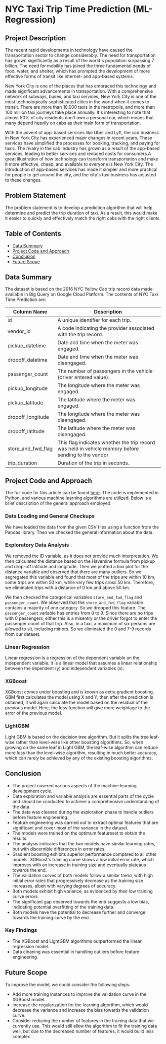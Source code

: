 # NYC Taxi Trip Time Prediction (ML-Regression)

## Project Description

The recent rapid developments in technology have caused the transportation sector to change considerably. The need for transportation has grown significantly as a result of the world's population surpassing 7 billion. The need for mobility has joined the three fundamental needs of food, water, and shelter, which has prompted the development of more effective forms of transit like internet- and app-based systems.

New York City is one of the places that has embraced this technology and made significant advancements in transportation. With a comprehensive network of subways, buses, and taxi services, New York City is one of the most technologically sophisticated cities in the world when it comes to transit. There are more than 10,000 taxis in the metropolis, and more than 100 million taxi journeys take place annually. It's interesting to note that almost 50% of city residents don't own a personal car, which means that many depend heavily on cabs as their main form of transportation.

With the advent of app-based services like Uber and Lyft, the cab business in New York City has experienced major changes in recent years. These services have simplified the processes for booking, tracking, and paying for taxis. The rivalry in the cab industry has grown as a result of the app-based services, leading to better services and reduced costs for consumers.A great illustration of how technology can transform transportation and make it more effective, cheap, and available to everyone is New York City. The introduction of app-based services has made it simpler and more practical for people to get around the city, and the city's taxi business has adjusted to these changes.

## Problem Statement

The problem statement is to develop a prediction algorithm that will help determine and predict the trip duration of taxi. As a result, this would make it easier to quickly and effectively match the right cabs with the right clients.

## Table of Contents
- [Data Summary](#data-summary)
- [Project Code and Approach](#project-code-and-approach)
- [Conclusion](#conclusion)
- [Future Scope](#future-scope)

## Data Summary

The dataset is based on the 2016 NYC Yellow Cab trip record data made available in Big Query on Google Cloud Platform. The contents of NYC Taxi Time Prediction are:

| Column Name         | Description                                                                                        |
|---------------------|----------------------------------------------------------------------------------------------------|
| id                  | A unique identifier for each trip.                                                                 |
| vendor_id           | A code indicating the provider associated with the trip record.                                   |
| pickup_datetime     | Date and time when the meter was engaged.                                                         |
| dropoff_datetime    | Date and time when the meter was disengaged.                                                       |
| passenger_count     | The number of passengers in the vehicle (driver entered value).                                    |
| pickup_longitude   | The longitude where the meter was engaged.                                                         |
| pickup_latitude    | The latitude where the meter was engaged.                                                          |
| dropoff_longitude  | The longitude where the meter was disengaged.                                                       |
| dropoff_latitude   | The latitude where the meter was disengaged.                                                        |
| store_and_fwd_flag  | This flag indicates whether the trip record was held in vehicle memory before sending to the vendor |
| trip_duration       | Duration of the trip in seconds.                                                                   |


## Project Code and Approach

The full code for this article can be found [here](https://github.com/prasantsahoo107/NYC-Taxi-Trip-Time-Prediction-ML-Regression). The code is implemented in Python, and various machine learning algorithms are utilized. Below is a brief description of the general approach employed:

### Data Loading and General Checkups

We have loaded the data from the given CSV files using a function from the Pandas library. Then we checked the general information about the data.

### Exploratory Data Analysis

We removed the ID variable, as it does not provide much interpretation. We then calculated the distance based on the Haversine formula from pickup and drop-off latitude and longitude. Then we plotted a box plot for the distance variable and observed that there are many outliers. So we segregated this variable and found that most of the trips are within 10 km, some trips are within 50 km, while very few trips cross 50 km. Therefore, we eliminated trips with a distance of 0 km and above 50 km. 

We then checked the categorical variables `store_and_fwd_flag` and `passenger_count`. We observed that the `store_and_fwd_flag` variable contains a majority of one category. So we dropped this feature. The `passenger_count` variable has entries from 0 to 9. Since there are no trips with 0 passengers, either this is a misentry or the driver forgot to enter the passenger count of that trip. Also, in a taxi, a maximum of six persons are allowed to sit, including minors. So we eliminated the 0 and 7-9 records from our dataset.

### Linear Regression

Linear regression is a regression of the dependent variable on the independent variable. It is a linear model that assumes a linear relationship between the dependent (y) and independent variables (x).

### XGBoost

XGBoost comes under boosting and is known as extra gradient boosting. GBM first calculates the model using X and Y, then after the prediction is obtained, it will again calculate the model based on the residual of the previous model. Here, the loss function will give more weightage to the error of the previous model.

### LightGBM

Light GBM is based on the decision tree algorithm. But it splits the tree leaf-wise rather than level-wise like other boosting algorithms. So, when growing on the same leaf in Light GBM, the leaf-wise algorithm can reduce more loss than the level-wise algorithm, resulting in much better accuracy, which can rarely be achieved by any of the existing boosting algorithms.

## Conclusion

- The project covered various aspects of the machine learning development cycle.
 - Data exploration and variable analysis are essential parts of the cycle and should be conducted to achieve a comprehensive understanding of the data.
 - The data was cleaned during the exploration phase to handle outliers before feature engineering.
 - Feature engineering was carried out to extract optimal features that are significant and cover most of the variance in the dataset.
 - The models were trained on the optimum featureset to obtain the results.
 - The analysis indicates that the two models have similar learning rates, but with discernible differences in error rates.
 - Gradient boosting exhibits superior performance compared to all other models.
XGBoost's training curve shows a low initial error rate, which improves with an increase in training size and eventually plateaus towards the end.
 - The validation curves of both models follow a similar trend, with high initial error rates that progressively decrease as the training size increases, albeit with varying degrees of accuracy.
 - Both models exhibit high variance, as evidenced by their low training curve errors.
 - The significant gap observed towards the end suggests a low bias, indicating potential overfitting of the training data.
 - Both models have the potential to decrease further and converge towards the training curve by the end.

### Key Findings
- The XGBoost and LightGBM algorithms outperformed the linear regression model.
- Data cleaning was essential in handling outliers before feature engineering.

## Future Scope
To improve the model, we could consider the following steps:
- Add more training instances to improve the validation curve in the XGBoost model.
- Increase the regularization for the learning algorithm, which would decrease the variance and increase the bias towards the validation curve.
- Consider reducing the number of features in the training data that we currently use. This would still allow the algorithm to fit the training data well, but due to the decreased number of features, it would build less complex
